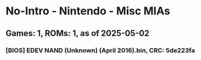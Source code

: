 # No-Intro - Nintendo - Misc MIAs
## Games: 1, ROMs: 1, as of 2025-05-02

### [BIOS] EDEV NAND (Unknown) (April 2016).bin, CRC: 5de223fa
